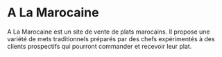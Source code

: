 # A La Marocaine
A La Marocaine  est un site de vente de plats marocains. Il propose une variété de mets traditionnels préparés par des chefs expérimentés à des clients prospectifs qui pourront commander et recevoir leur plat. 
